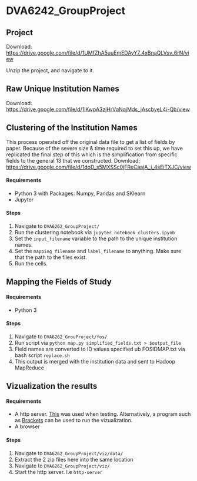 # DVA6242_GroupProject

## Project

Download: https://drive.google.com/file/d/1UMfZhA5uuEmEDAyY7_4xBnaQLVsv_6rN/view

Unzip the project, and navigate to it.

## Raw Unique Institution Names
Download: https://drive.google.com/file/d/1lKwpA3zjHrVqNqjMds_jAscbyeL4i-Qb/view

## Clustering of the Institution Names
This process operated off the original data file to get a list of fields by paper.
Because of the severe size & time required to set this up, we have replicated the final step of this which is the simplification from specific fields to the general 13 that we constructed.
Download: https://drive.google.com/file/d/1doD_s5MXSSc0jFReCaajA_j_4sEiTXJC/view

#### Requirements
* Python 3 with Packages: Numpy, Pandas and SKlearn
* Jupyter 

#### Steps
1. Navigate to `DVA6262_GroupProject/`
2. Run the clustering notebook via `jupyter notebook clusters.ipynb`
3. Set the `input_filename` variable to the path to the unique institution names.
4. Set the `mapping_filename` and `label_filename` to anything. Make sure that the path to the files exist. 
4. Run the cells.

## Mapping the Fields of Study

#### Requirements
* Python 3

#### Steps
1. Navigate to `DVA6262_GrouProject/fos/`
2. Run script via `python map.py simplified_fields.txt > $output_file`
3. Field names are converted to ID values specified ub FOSIDMAP.txt via bash script `replace.sh`
3. This output is merged with the institution data and sent to Hadoop MapReduce

## Vizualization the results
#### Requirements
* A http server. [This](https://www.npmjs.com/package/http-server) was used when testing. Alternatively, a program such as [Brackets](http://brackets.io/) can be used to run the vizualization. 
* A browser

#### Steps
1. Navigate to `DVA6262_GroupProject/viz/data/`
2. Extract the 2 zip files here into the same location
3. Navigate to `DVA6262_GroupProject/viz/`
4. Start the http server. I.e `http-server`
